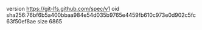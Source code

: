 version https://git-lfs.github.com/spec/v1
oid sha256:76bf6b5a400bbaa984e54d035b9765e4459fb610c973e0d902c5fc63f50ef8ae
size 6865
